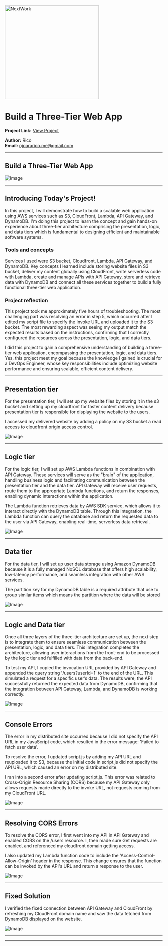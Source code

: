 <img src="https://cdn.prod.website-files.com/677c400686e724409a5a7409/6790ad949cf622dc8dcd9fe4_nextwork-logo-leather.svg" alt="NextWork" width="300" />

# Build a Three-Tier Web App

**Project Link:** [View Project](http://learn.nextwork.org/projects/aws-compute-threetier)

**Author:** Rico  
**Email:** ojoararico.me@gmail.com

---

## Build a Three-Tier Web App

![Image](http://learn.nextwork.org/sympathetic_silver_noble_jaguar/uploads/aws-compute-threetier_2b3c4d5e)

---

## Introducing Today's Project!

In this project, I will demonstrate how to build a scalable web application using AWS services such as S3, CloudFront, Lambda, API Gateway, and DynamoDB. I'm doing this project to learn the concept and gain hands-on experience about three-tier architecture comprising the presentation, logic, and data tiers which is fundamental to designing efficient and maintainable software systems.

### Tools and concepts

Services I used were S3 bucket, Cloudfront, Lambda, API Gateway, and DynamoDB. Key concepts I learned include storing website files in S3 bucket, deliver my content globally using CloudFront, write serverless code with Lambda, create and manage APIs with API Gateway, store and retrieve data with DynamoDB and connect all these services together to build a fully functional three-tier web application.

### Project reflection

This project took me approximately five hours of troubleshooting. The most challenging part was resolving an error in step 5, which occurred after I edited my script file to specify the Invoke URL and uploaded it to the S3 bucket. The most rewarding aspect was seeing my output match the expected results based on the instructions, confirming that I correctly configured the resources across the presentation, logic, and data tiers.

I did this project to gain a comprehensive understanding of building a three-tier web application, encompassing the presentation, logic, and data tiers. Yes, this project meet my goal because the knowledge  I gained is crucial for a DevOps Engineer, whose key responsibilities include optimizing website performance and ensuring scalable, efficient content delivery.

---

## Presentation tier

For the presentation tier, I will set up my website files by storing it in the s3 bucket and setting up my cloudfront for faster content delivery because presentation tier is responsible for displaying the website to the users.

I accessed my delivered website by adding a policy on my S3 bucket a read access to cloudfront origin access control.

![Image](http://learn.nextwork.org/sympathetic_silver_noble_jaguar/uploads/aws-compute-threetier_3a4b5c6d)

---

## Logic tier

For the logic tier, I will set up AWS Lambda functions in combination with API Gateway. These services will serve as the "brain" of the application, handling business logic and facilitating communication between the presentation tier and the data tier. API Gateway will receive user requests, route them to the appropriate Lambda functions, and return the responses, enabling dynamic interactions within the application.

The Lambda function retrieves data by AWS SDK service, which allows it to interact directly with the DynamoDB table. Through this integration, the Lambda function can query the database and return the requested data to the user via API Gateway, enabling real-time, serverless data retrieval.



![Image](http://learn.nextwork.org/sympathetic_silver_noble_jaguar/uploads/aws-compute-threetier_6a7b8c9d)

---

## Data tier

For the data tier, I will set up user data storage using Amazon DynamoDB because it is a fully managed NoSQL database that offers high scalability, low-latency performance, and seamless integration with other AWS services.

The partition key for my DynamoDB table is a required attribute that use to group similar items which means the partition where
 the data will be stored

![Image](http://learn.nextwork.org/sympathetic_silver_noble_jaguar/uploads/aws-compute-threetier_u1v2w3x4)

---

## Logic and Data tier

Once all three layers of the three-tier architecture are set up, the next step is to integrate them to ensure seamless communication between the presentation, logic, and data tiers. This integration completes the architecture, allowing user interactions from the front-end to be processed by the logic tier and fulfilled with data from the back-end.

To test my API, I copied the invocation URL provided by API Gateway and appended the query string '/users?userId=1' to the end of the URL. This simulated a request for a specific user’s data. The results were, the API successfully returned the expected data from DynamoDB, confirming that the integration between API Gateway, Lambda, and DynamoDB is working correctly.

![Image](http://learn.nextwork.org/sympathetic_silver_noble_jaguar/uploads/aws-compute-threetier_a112c3d5)

---

## Console Errors

The error in my distributed site occurred because I did not specify the API URL in my JavaScript code, which resulted in the error message: 'Failed to fetch user data'.

To resolve the error, I updated script.js by adding my API URL and reuploaded it to S3, because the initial code in script.js did not specify the API URL, which caused an error on my distributed site.

I ran into a second error after updating script.js. This error was related to Cross-Origin Resource Sharing (CORS) because my API Gateway only allows requests made directly to the invoke URL, not requests coming from my CloudFront URL.

![Image](http://learn.nextwork.org/sympathetic_silver_noble_jaguar/uploads/aws-compute-threetier_a1b2c3d5)

---

## Resolving CORS Errors

To resolve the CORS error, I first went into my API in API Gateway and enabled CORS on the /users resource. I, then made sure Get requests are enabled, and referenced my cloudfront domain getting access.

I also updated my Lambda function code to include the 'Access-Control-Allow-Origin' header in the response. This change ensures that the function can be invoked by the API's URL and return a response to the user.

![Image](http://learn.nextwork.org/sympathetic_silver_noble_jaguar/uploads/aws-compute-threetier_1qthryj2)

---

## Fixed Solution

I verified the fixed connection between API Gateway and CloudFront by refreshing my CloudFront domain name and saw the data fetched from DynamoDB displayed on the website.

![Image](http://learn.nextwork.org/sympathetic_silver_noble_jaguar/uploads/aws-compute-threetier_2b3c4d5e)

---

---
